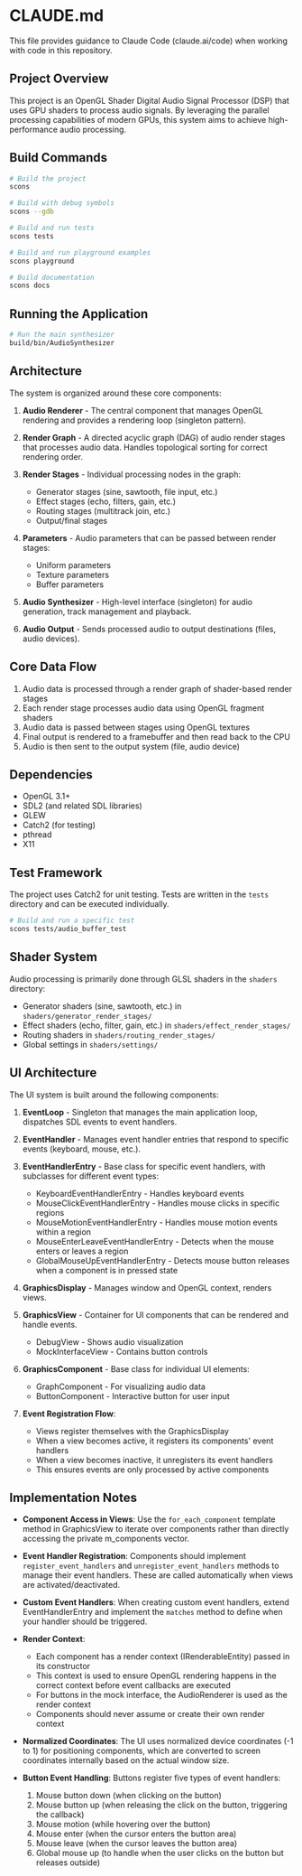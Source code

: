 # CLAUDE.md

This file provides guidance to Claude Code (claude.ai/code) when working with code in this repository.

## Project Overview

This project is an OpenGL Shader Digital Audio Signal Processor (DSP) that uses GPU shaders to process audio signals. By leveraging the parallel processing capabilities of modern GPUs, this system aims to achieve high-performance audio processing.

## Build Commands

```bash
# Build the project
scons

# Build with debug symbols
scons --gdb

# Build and run tests
scons tests

# Build and run playground examples
scons playground

# Build documentation
scons docs
```

## Running the Application

```bash
# Run the main synthesizer
build/bin/AudioSynthesizer
```

## Architecture

The system is organized around these core components:

1. **Audio Renderer** - The central component that manages OpenGL rendering and provides a rendering loop (singleton pattern).

2. **Render Graph** - A directed acyclic graph (DAG) of audio render stages that processes audio data. Handles topological sorting for correct rendering order.

3. **Render Stages** - Individual processing nodes in the graph:
   - Generator stages (sine, sawtooth, file input, etc.)
   - Effect stages (echo, filters, gain, etc.)
   - Routing stages (multitrack join, etc.)
   - Output/final stages

4. **Parameters** - Audio parameters that can be passed between render stages:
   - Uniform parameters
   - Texture parameters
   - Buffer parameters

5. **Audio Synthesizer** - High-level interface (singleton) for audio generation, track management and playback.

6. **Audio Output** - Sends processed audio to output destinations (files, audio devices).

## Core Data Flow

1. Audio data is processed through a render graph of shader-based render stages
2. Each render stage processes audio data using OpenGL fragment shaders
3. Audio data is passed between stages using OpenGL textures
4. Final output is rendered to a framebuffer and then read back to the CPU
5. Audio is then sent to the output system (file, audio device)

## Dependencies

- OpenGL 3.1+
- SDL2 (and related SDL libraries)
- GLEW
- Catch2 (for testing)
- pthread
- X11

## Test Framework

The project uses Catch2 for unit testing. Tests are written in the `tests` directory and can be executed individually.

```bash
# Build and run a specific test
scons tests/audio_buffer_test
```

## Shader System

Audio processing is primarily done through GLSL shaders in the `shaders` directory:
- Generator shaders (sine, sawtooth, etc.) in `shaders/generator_render_stages/`
- Effect shaders (echo, filter, gain, etc.) in `shaders/effect_render_stages/`
- Routing shaders in `shaders/routing_render_stages/`
- Global settings in `shaders/settings/`

## UI Architecture

The UI system is built around the following components:

1. **EventLoop** - Singleton that manages the main application loop, dispatches SDL events to event handlers.

2. **EventHandler** - Manages event handler entries that respond to specific events (keyboard, mouse, etc.).

3. **EventHandlerEntry** - Base class for specific event handlers, with subclasses for different event types:
   - KeyboardEventHandlerEntry - Handles keyboard events
   - MouseClickEventHandlerEntry - Handles mouse clicks in specific regions
   - MouseMotionEventHandlerEntry - Handles mouse motion events within a region
   - MouseEnterLeaveEventHandlerEntry - Detects when the mouse enters or leaves a region
   - GlobalMouseUpEventHandlerEntry - Detects mouse button releases when a component is in pressed state

4. **GraphicsDisplay** - Manages window and OpenGL context, renders views.

5. **GraphicsView** - Container for UI components that can be rendered and handle events.
   - DebugView - Shows audio visualization
   - MockInterfaceView - Contains button controls

6. **GraphicsComponent** - Base class for individual UI elements:
   - GraphComponent - For visualizing audio data
   - ButtonComponent - Interactive button for user input

7. **Event Registration Flow**:
   - Views register themselves with the GraphicsDisplay
   - When a view becomes active, it registers its components' event handlers
   - When a view becomes inactive, it unregisters its event handlers
   - This ensures events are only processed by active components

## Implementation Notes

- **Component Access in Views**: Use the `for_each_component` template method in GraphicsView to iterate over components rather than directly accessing the private m_components vector.

- **Event Handler Registration**: Components should implement `register_event_handlers` and `unregister_event_handlers` methods to manage their event handlers. These are called automatically when views are activated/deactivated.

- **Custom Event Handlers**: When creating custom event handlers, extend EventHandlerEntry and implement the `matches` method to define when your handler should be triggered.

- **Render Context**: 
  - Each component has a render context (IRenderableEntity) passed in its constructor 
  - This context is used to ensure OpenGL rendering happens in the correct context before event callbacks are executed
  - For buttons in the mock interface, the AudioRenderer is used as the render context
  - Components should never assume or create their own render context

- **Normalized Coordinates**: The UI uses normalized device coordinates (-1 to 1) for positioning components, which are converted to screen coordinates internally based on the actual window size.

- **Button Event Handling**: Buttons register five types of event handlers:
  1. Mouse button down (when clicking on the button)
  2. Mouse button up (when releasing the click on the button, triggering the callback)
  3. Mouse motion (while hovering over the button)
  4. Mouse enter (when the cursor enters the button area)
  5. Mouse leave (when the cursor leaves the button area)
  6. Global mouse up (to handle when the user clicks on the button but releases outside)
